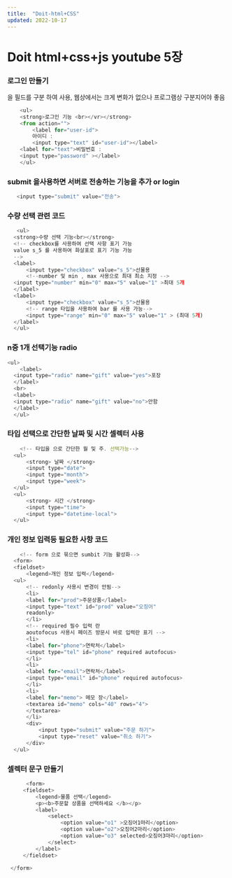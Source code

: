 ```yaml
---
title:  "Doit-html+CSS"
updated: 2022-10-17
---
```


Doit html+css+js youtube 5장
=============================


### 로그인 만들기

<label> 을 필드를 구분 하여 사용, 웹상에서는 크게 변화가 없으나 프로그램상 구분지어야 좋음
 
  
```javascript
    <ul>
    <strong>로그인 기능 <br></vr></strong>
    <from action="">
        <label for="user-id">
        아이디 : 
        <input type="text" id="user-id"></label>
    <label for="text">비밀번호 : 
    <input type="password" ></label>
    </ul>
  ```
 
  ### submit 을사용하면 서버로 전송하는 기능을 추가 or login
  
  ```javascript
     <input type="submit" value="전송">
  ```
  
  
  ### 수량 선택 관련 코드 
  ```javascript
     <ul>
    <strong>수량 선택 기능<br></strong>
    <!-- checkbox를 사용하여 선택 사항 표기 가능
    value s_5 를 사용하여 화살표로 표기 기능 가능
    -->
    <label>
        <input type="checkbox" value="s_5">선물용
        <!--number 및 min , max 사용으로 최대 최소 지정 -->
    <input type="number" min="0" max="5" value="1" >최대 5개
    </label>
    <label>
        <input type="checkbox" value="s_5">선물용
        <!-- range 타입을 사용하여 bar 를 사용 가능-->
        <input type="range" min="0" max="5" value="1" > (최대 5개)
    </label>
    </ul>
  ```
  
  ### n중 1개 선택기능 radio
  ```javascript
  <ul>
      <label>
    <input type="radio" name="gift" value="yes">포장
    </label>
    <br>
    <label>
    <input type="radio" name="gift" value="no">안함
    </label>
    </ul>
  ```
  
  ### 타입 선택으로 간단한 날짜 및 시간 셀렉터 사용 
  ```javascript
      <!-- 타입을 으로 간단한 월 및 주. 선택가능-->
    <ul>
        <strong> 날짜 </strong>
        <input type="date">
        <input type="month">
        <input type="week">
    </ul>
    <ul>
        <strong> 시간 </strong>
        <input type="time">
        <input type="datetime-local">
    </ul>
  ```
  ### 개인 정보 입력등 필요한 사항 코드
  ```javascript
      <!-- form 으로 묶으면 sumbit 기능 활성화-->
    <form>
    <fieldset>
        <legend>개인 정보 입력</legend>
    <ul>
        <!-- redonly 사용시 변경이 안됨-->
        <li>
        <label for="prod">주문상품</label>
        <input type="text" id="prod" value="오징어"
        readonly>
        </li>
        <!-- required 필수 입력 란 
        aoutofocus 사용시 페이즈 방문시 바로 입력란 표기 -->
        <li>
        <label for="phone">연락처</label>
        <input type="tel" id="phone" required autofocus>
        </li>
        <li>
        <label for="email">연락처</label>
        <input type="email" id="phone" required autofocus>
        </li>
        <li>
        <label for="memo"> 메모 장</label>
        <textarea id="memo" cols="40" rows="4">
        </textarea>
        </li>
        <div>
            <input type="submit" value="주문 하기">
            <input type="reset" value="취소 하기">
        </div>
    </ul>
   ```
  
  ### 셀렉터 문구 만들기
   ```javascript
         <form>
        <fieldset>
            <legend>물품 선택</legend>
            <p><b>주문할 상품을 선택하세요 </b></p>
            <label>
                <select>
                    <option value="o1" >오징어1마리</option>
                    <option value="o2">오징어2마리</option>
                    <option value="o3" selected>오징어3마리</option>
                </select>
            </label>
        </fieldset>

    </form>
   ```
  
  
  
